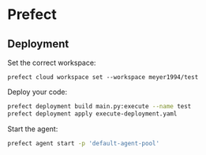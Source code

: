 # Prefect

## Deployment

Set the correct workspace:

```
prefect cloud workspace set --workspace meyer1994/test
```

Deploy your code:

```sh
prefect deployment build main.py:execute --name test
prefect deployment apply execute-deployment.yaml
```

Start the agent:

```sh
prefect agent start -p 'default-agent-pool'
```

